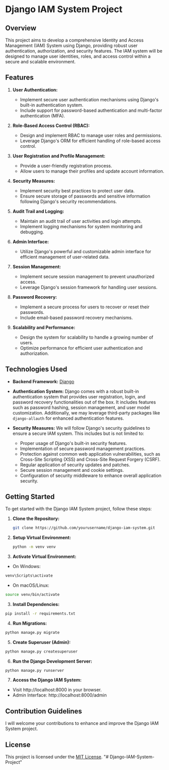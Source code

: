 # Django IAM System Project

## Overview

This project aims to develop a comprehensive Identity and Access Management (IAM) System using Django, providing robust user authentication, authorization, and security features. The IAM system will be designed to manage user identities, roles, and access control within a secure and scalable environment.

## Features

1. **User Authentication:**
   - Implement secure user authentication mechanisms using Django's built-in authentication system.
   - Include support for password-based authentication and multi-factor authentication (MFA).

2. **Role-Based Access Control (RBAC):**
   - Design and implement RBAC to manage user roles and permissions.
   - Leverage Django's ORM for efficient handling of role-based access control.

3. **User Registration and Profile Management:**
   - Provide a user-friendly registration process.
   - Allow users to manage their profiles and update account information.

4. **Security Measures:**
   - Implement security best practices to protect user data.
   - Ensure secure storage of passwords and sensitive information following Django's security recommendations.

5. **Audit Trail and Logging:**
   - Maintain an audit trail of user activities and login attempts.
   - Implement logging mechanisms for system monitoring and debugging.

6. **Admin Interface:**
   - Utilize Django's powerful and customizable admin interface for efficient management of user-related data.

7. **Session Management:**
   - Implement secure session management to prevent unauthorized access.
   - Leverage Django's session framework for handling user sessions.

8. **Password Recovery:**
   - Implement a secure process for users to recover or reset their passwords.
   - Include email-based password recovery mechanisms.

9. **Scalability and Performance:**
   - Design the system for scalability to handle a growing number of users.
   - Optimize performance for efficient user authentication and authorization.

## Technologies Used

- **Backend Framework:** [Django](https://www.djangoproject.com/)
- **Authentication System:**  Django comes with a robust built-in authentication system that provides user registration, login, and password recovery functionalities out of the box. It includes features such as password hashing, session management, and user model customization. Additionally, we may leverage third-party packages like `django-allauth` for enhanced authentication features.

- **Security Measures:** We will follow Django's security guidelines to ensure a secure IAM system. This includes but is not limited to:
  - Proper usage of Django's built-in security features.
  - Implementation of secure password management practices.
  - Protection against common web application vulnerabilities, such as Cross-Site Scripting (XSS) and Cross-Site Request Forgery (CSRF).
  - Regular application of security updates and patches.
  - Secure session management and cookie settings.
  - Configuration of security middleware to enhance overall application security.


## Getting Started

To get started with the Django IAM System project, follow these steps:

1. **Clone the Repository:**
   ```bash
   git clone https://github.com/yourusername/django-iam-system.git
   ```

2. **Setup Virtual Environment:**
   ```bash
   python -m venv venv
    ```
3. **Activate Virtual Environment:**

- On Windows:
```bash
venv\Scripts\activate
```
- On macOS/Linux:
 ```bash
source venv/bin/activate
 ```
3. **Install Dependencies:**

```bash
pip install -r requirements.txt
```
4. **Run Migrations:**
```bash
python manage.py migrate
```
5. **Create Superuser (Admin):**
```bash
python manage.py createsuperuser
```
6. **Run the Django Development Server:**
```bash
python manage.py runserver
```
7. **Access the Django IAM System:**

- Visit http://localhost:8000 in your browser.
- Admin Interface: http://localhost:8000/admin

## Contribution Guidelines
I will welcome your contributions to enhance and improve the Django IAM System project.

## License

This project is licensed under the [MIT License](LICENSE).
"# Django-IAM-System-Project" 
